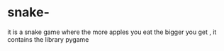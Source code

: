 # snake-
it is a snake game where the more apples you eat the bigger you get , it contains the library pygame 
